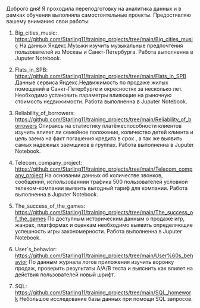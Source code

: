 Доброго дня!
Я проходила переподготовку на аналитика данных и в рамках обучения выполняла самостоятельные проекты. 
Предостявляю вашему вниманию свои работы:

1. Big_cities_music: https://github.com/Starling11/training_projects/tree/main/Big_cities_music 
На данных Яндекс.Музыки изучить музыкальные предпочтения пользователей из Москвы и Санкт-Петербурга. Работа выполненна в Juputer Notebook.
 
2. Flats_in_SPB: https://github.com/Starling11/training_projects/tree/main/Flats_in_SPB
Данные сервиса Яндекс.Недвижимость по продаже жилых помещений в Санкт-Петербурге и окресностях за несколько лет. Необходимо установить параметры влияющие на рыночную стоимость недвижимости. Работа выполненна в Juputer Notebook.  

3. Reliability_of_borrowers: https://github.com/Starling11/training_projects/tree/main/Reliability_of_borrowers
Опираясь на статистику платёжеспособности клиентов изучить влияет ли семейное положение, количество детей клиента и цель заема на факт погашения кредита в срок , а так же выявить самых надежных заемщиков в группах. Работа выполненна в Juputer Notebook.

4. Telecom_company_project: https://github.com/Starling11/training_projects/tree/main/Telecom_company_project
На основании данных об количестве звонков, сообщений, использованнии трафика 500 пользователей условной телеком-компании выявить выгодный тариф для компании. Работа выполненна в Juputer Notebook.

5. The_success_of_the_games: https://github.com/Starling11/training_projects/tree/main/The_success_of_the_games
По доступным историческим данным о продаже игр, жанрах, платформах и оценкам необходимо выявить определяющие успешность игры закономерности. Работа выполненна в Juputer Notebook.

6. User`s_behavior: https://github.com/Starling11/training_projects/tree/main/User%60s_behavior
По данным журнала логов приложения изучить воронку продаж, проверить результаты А/А/В теста и выяснить как влияет на действия пользователей новый шрифт.

7. SQL: https://github.com/Starling11/training_projects/tree/main/SQL_homework
Небольшое исследование базы данных при помощи SQL запросов.
